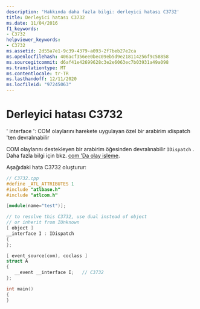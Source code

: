 ```yaml
---
description: 'Hakkında daha fazla bilgi: derleyici hatası C3732'
title: Derleyici hatası C3732
ms.date: 11/04/2016
f1_keywords:
- C3732
helpviewer_keywords:
- C3732
ms.assetid: 2d55a7e1-9c39-4379-a093-2f7beb27e2ca
ms.openlocfilehash: 406acf356ee0bec09eb5d9e218114256f9c58858
ms.sourcegitcommit: d6af41e42699628c3e2e6063ec7b03931a49a098
ms.translationtype: MT
ms.contentlocale: tr-TR
ms.lasthandoff: 12/11/2020
ms.locfileid: "97245063"
---
```

# <a name="compiler-error-c3732"></a>Derleyici hatası C3732

' interface ': COM olaylarını harekete uygulayan özel bir arabirim ıdispatch 'ten devralınabilir

COM olaylarını destekleyen bir arabirim öğesinden devralınabilir `IDispatch` . Daha fazla bilgi için bkz. [com 'Da olay işleme](../../cpp/event-handling-in-com.md).

Aşağıdaki hata C3732 oluşturur:

```cpp
// C3732.cpp
#define _ATL_ATTRIBUTES 1
#include "atlbase.h"
#include "atlcom.h"

[module(name="test")];

// to resolve this C3732, use dual instead of object
// or inherit from IUnknown
[ object ]
__interface I : IDispatch
{
};

[ event_source(com), coclass ]
struct A
{
   __event __interface I;   // C3732
};

int main()
{
}
```
